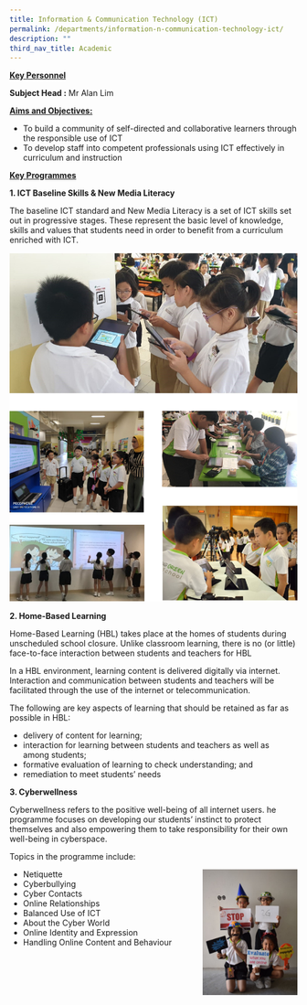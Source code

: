 ```yaml
---
title: Information & Communication Technology (ICT)
permalink: /departments/information-n-communication-technology-ict/
description: ""
third_nav_title: Academic
---
```


<p><strong><u>Key Personnel</u></strong></p>
<p><strong>Subject Head :</strong> Mr Alan Lim</p>
<p><strong><u>Aims and Objectives:<br /></u></strong></p>
<ul>
<li>To build a community of self-directed and collaborative learners through the responsible use of ICT</li>
<li>To develop staff into competent professionals using ICT effectively in curriculum and instruction</li>
</ul>
<p><strong><u>Key Programmes</u></strong></p>
<p><strong>1. ICT Baseline Skills &amp; New Media Literacy</strong></p>
<p>The baseline ICT standard and New Media Literacy is a set of ICT skills set out in progressive stages. These represent the basic level of knowledge, skills and values that students need in order to benefit from a curriculum enriched with ICT.</p>
<img src="/images/ivt1.jpg">
<p><strong>2. Home-Based Learning</strong></p>
<p>Home-Based Learning (HBL) takes place at the homes of students during unscheduled school closure. Unlike classroom learning, there is no (or little) face-to-face interaction between students and teachers for HBL</p>
<p>In a HBL environment, learning content is delivered digitally via internet. Interaction and communication between students and teachers will be facilitated through the use of the internet or telecommunication.</p>
<p>The following are key aspects of learning that should be retained as far as possible in HBL:</p>
<ul>
<li>delivery of content for learning;</li>
<li>interaction for learning between students and teachers as well as among students;</li>
<li>formative evaluation of learning to check understanding; and</li>
<li>remediation to meet students&rsquo; needs</li>
</ul>
<p><strong>3. Cyberwellness</strong></p>
<p>Cyberwellness refers to the positive well-being of all internet users. he programme focuses on developing our students&rsquo; instinct to protect themselves and also empowering them to take responsibility for their own well-being in cyberspace.</p>
<p>Topics in the programme include:</p>
<img style="width: 33%;" src="/images/ict2.png" align = "right" />
<ul>
<li>Netiquette</li>
<li>Cyberbullying</li>
<li>Cyber Contacts</li>
<li>Online Relationships</li>
<li>Balanced Use of ICT</li>
<li>About the Cyber World</li>
<li>Online Identity and Expression</li>
<li>Handling Online Content and Behaviour</li>
</ul>